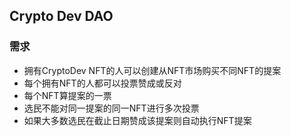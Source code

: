 ## Crypto Dev DAO
### 需求
- 拥有CryptoDev NFT的人可以创建从NFT市场购买不同NFT的提案
- 每个拥有NFT的人都可以投票赞成或反对
- 每个NFT算提案的一票
- 选民不能对同一提案的同一NFT进行多次投票
- 如果大多数选民在截止日期赞成该提案则自动执行NFT提案
